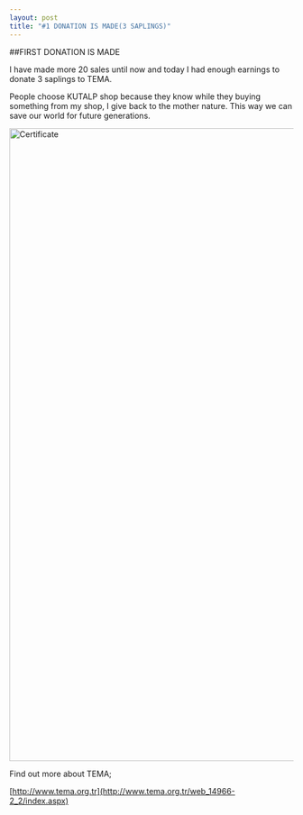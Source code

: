 ```yaml
---
layout: post
title: "#1 DONATION IS MADE(3 SAPLINGS)"
---
```

##FIRST DONATION IS MADE

I have made more 20 sales until now and today I had enough earnings to donate 3 saplings to TEMA.

People choose KUTALP shop because they know while they buying something from my shop, I give back to the mother nature. This way we can save our world for future generations.


<p><img src="https://kutalp.com/pages/blog.html" alt="Certificate" width="794" height="1123" /></p>


Find out more about TEMA;

[http://www.tema.org.tr](http://www.tema.org.tr/web_14966-2_2/index.aspx)

